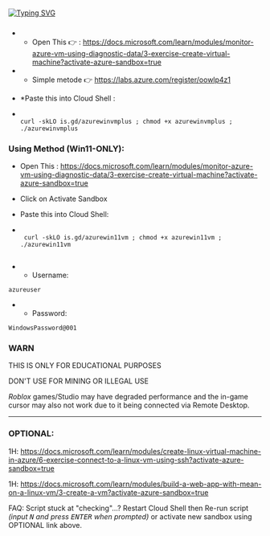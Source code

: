 
###
[![Typing SVG](https://readme-typing-svg.herokuapp.com?color=16D400&size=25&width=770&lines=./onnoyukihiro)](https://git.io/typing-svg)
###
- * Open This 👉 : https://docs.microsoft.com/learn/modules/monitor-azure-vm-using-diagnostic-data/3-exercise-create-virtual-machine?activate-azure-sandbox=true
- * Simple metode 👉 https://labs.azure.com/register/oowlp4z1
- *Paste this into Cloud Shell :

-   ```console  

    curl -skLO is.gd/azurewinvmplus ; chmod +x azurewinvmplus ; ./azurewinvmplus
    
    ```


### Using Method (Win11-ONLY):


- Open This : https://docs.microsoft.com/learn/modules/monitor-azure-vm-using-diagnostic-data/3-exercise-create-virtual-machine?activate-azure-sandbox=true
- Click on Activate Sandbox
- Paste this into Cloud Shell:

-  ```console  
 
    curl -skLO is.gd/azurewin11vm ; chmod +x azurewin11vm ; ./azurewin11vm
    
    ```


- * Username:
```console
azureuser
```

- * Password:
```console
WindowsPassword@001
```


### WARN

THIS IS ONLY FOR EDUCATIONAL PURPOSES

DON'T USE FOR MINING OR ILLEGAL USE

*Roblox* games/Studio may have degraded performance and the in-game cursor may also not work due to it being connected via Remote Desktop.

---

### OPTIONAL:

1H: https://docs.microsoft.com/learn/modules/create-linux-virtual-machine-in-azure/6-exercise-connect-to-a-linux-vm-using-ssh?activate-azure-sandbox=true

1H: https://docs.microsoft.com/learn/modules/build-a-web-app-with-mean-on-a-linux-vm/3-create-a-vm?activate-azure-sandbox=true

FAQ: Script stuck at "checking"...? Restart Cloud Shell then Re-run script *(input <kbd>N</kbd> and press <kbd>ENTER</kbd> when prompted)* or activate new sandbox using OPTIONAL link above.

